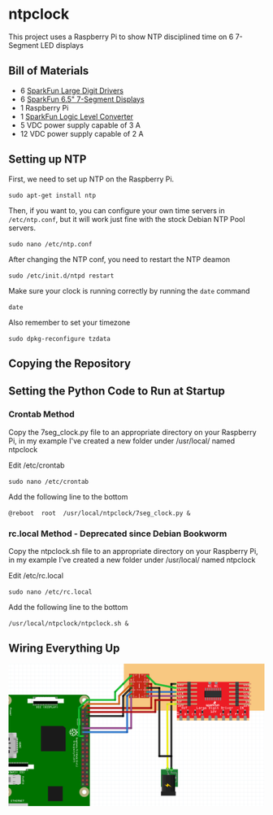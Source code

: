 # ntpclock

This project uses a Raspberry Pi to show NTP disciplined time on 6 7-Segment LED displays

## Bill of Materials

* 6 [SparkFun Large Digit Drivers](https://www.sparkfun.com/products/13279) 
* 6 [SparkFun 6.5" 7-Segment Displays](https://www.sparkfun.com/products/8530) 
* 1 Raspberry Pi 
* 1 [SparkFun Logic Level Converter](https://www.sparkfun.com/products/12009)
* 5 VDC power supply capable of 3 A
* 12 VDC power supply capable of 2 A

## Setting up NTP

First, we need to set up NTP on the Raspberry Pi.

`sudo apt-get install ntp`

Then, if you want to, you can configure your own time servers in `/etc/ntp.conf`, but it will work just fine with the stock Debian NTP Pool servers.

`sudo nano /etc/ntp.conf`

After changing the NTP conf, you need to restart the NTP deamon

`sudo /etc/init.d/ntpd restart`

Make sure your clock is running correctly by running the `date` command

`date`

Also remember to set your timezone

`sudo dpkg-reconfigure tzdata`

## Copying the Repository

## Setting the Python Code to Run at Startup

### Crontab Method
Copy the 7seg_clock.py file to an appropriate directory on your Raspberry Pi, in my example I've created a new folder under /usr/local/ named ntpclock

Edit /etc/crontab

`sudo nano /etc/crontab`

Add the following line to the bottom

`@reboot  root  /usr/local/ntpclock/7seg_clock.py &` 

### rc.local Method - Deprecated since Debian Bookworm
Copy the ntpclock.sh file to an appropriate directory on your Raspberry Pi, in my example I've created a new folder under /usr/local/ named ntpclock

Edit /etc/rc.local

`sudo nano /etc/rc.local`

Add the following line to the bottom

`/usr/local/ntpclock/ntpclock.sh &`


## Wiring Everything Up

![Wiring Diagram](clock-wiring.PNG?raw=true "Wiring Diagram")
